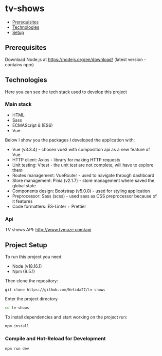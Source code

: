# tv-shows

- [Prerequisites](#prerequisites)
- [Technologies](#technologies)
- [Setup](#setup)


## Prerequisites
Download Node.js at https://nodejs.org/en/download/ (latest version - contains npm)

## Technologies
Here you can see the tech stack used to develop this project

### Main stack
- HTML
- Sass
- ECMAScript 6 (ES6)
- Vue



Below I show you the packages I developed the application with:

- Vue (v3.3.4) - chosen vue3 with composition api as a new feature of Vue
- HTTP client: Axios - library for making HTTP requests
- Unit testing: Vitest - the unit test are not complete, will have to explore them
- Routes management: VueRouter - used to navigate through dashboard
- Store management: Pinia (v2.1.7) - store management where saved the global state
- Components design: Bootstrap  (v5.0.0) - used for styling application
- Preprocessor: Sass (scss) - used sass as CSS preprocessor because of it features 
- Code formatters: ES-Linter + Prettier

### Api
TV shows API: http://www.tvmaze.com/api



## Project Setup
To run this project you need 
- Node (v18.16.1)
- Npm  (9.5.1)

Then clone the repository:
```
git clone https://github.com/Nelida27/tv-shows
```

Enter the project directory 

```sh
cd tv-shows
```

To install dependencies and start working on the project run:

```sh
npm install
```

### Compile and Hot-Reload for Development

```sh
npm run dev
```

